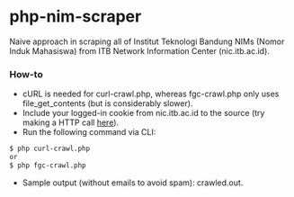 # php-nim-scraper

Naive approach in scraping all of Institut Teknologi Bandung NIMs (Nomor Induk Mahasiswa) from ITB Network Information Center (nic.itb.ac.id).

### How-to

* cURL is needed for curl-crawl.php, whereas fgc-crawl.php only uses file_get_contents (but is considerably slower).
* Include your logged-in cookie from nic.itb.ac.id to the source (try making a HTTP call [here](https://nic.itb.ac.id/manajemen-akun/pengecekan-user)).
* Run the following command via CLI:

``` bash
$ php curl-crawl.php
or
$ php fgc-crawl.php
```
* Sample output (without emails to avoid spam): crawled.out.
